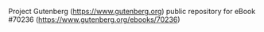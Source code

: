 Project Gutenberg (https://www.gutenberg.org) public repository for eBook #70236 (https://www.gutenberg.org/ebooks/70236)

